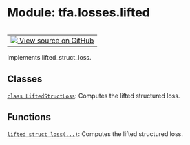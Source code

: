 <div itemscope itemtype="http://developers.google.com/ReferenceObject">
<meta itemprop="name" content="tfa.losses.lifted" />
<meta itemprop="path" content="Stable" />
</div>

# Module: tfa.losses.lifted


<table class="tfo-notebook-buttons tfo-api" align="left">

<td>
  <a target="_blank" href="https://github.com/tensorflow/addons/tree/r0.5/tensorflow_addons/losses/lifted.py">
    <img src="https://www.tensorflow.org/images/GitHub-Mark-32px.png" />
    View source on GitHub
  </a>
</td></table>



Implements lifted_struct_loss.

<!-- Placeholder for "Used in" -->


## Classes

[`class LiftedStructLoss`](../../tfa/losses/LiftedStructLoss.md): Computes the lifted structured loss.

## Functions

[`lifted_struct_loss(...)`](../../tfa/losses/lifted_struct_loss.md): Computes the lifted structured loss.

